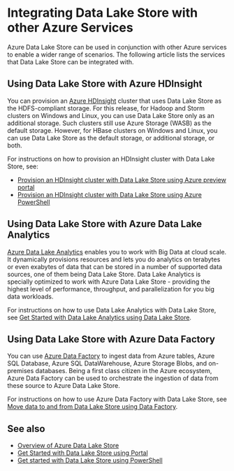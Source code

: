 <properties
   pageTitle="Integrating Data Lake Store with other Azure Services | Azure"
   description="Understand how Data Lake Store integrates with other Azure services"
   documentationCenter=""
   services="data-lake-store" 
   authors="nitinme"
   manager="paulettm"
   editor="cgronlun"/>

<tags
   ms.service="data-lake-store"
   ms.devlang="na"
   ms.topic="article"
   ms.tgt_pltfrm="na"
   ms.workload="big-data"
   ms.date="10/28/2015"
   ms.author="nitinme"/>

# Integrating Data Lake Store with other Azure Services

Azure Data Lake Store can be used in conjunction with other Azure services to enable a wider range of scenarios. The following article lists the services that Data Lake Store can be integrated with.

## Using Data Lake Store with Azure HDInsight

You can provision an [Azure HDInsight](https://azure.microsoft.com/en-us/documentation/learning-paths/hdinsight-self-guided-hadoop-training/) cluster that uses Data Lake Store as the HDFS-compliant storage. For this release, for Hadoop and Storm clusters on Windows and Linux, you can use Data Lake Store only as an additional storage. Such clusters still use Azure Storage (WASB) as the default storage. However, for HBase clusters on Windows and Linux, you can use Data Lake Store as the default storage, or additional storage, or both.

For instructions on how to provision an HDInsight cluster with Data Lake Store, see:

* [Provision an HDInsight cluster with Data Lake Store using Azure preview portal](data-lake-store-hdinsight-hadoop-use-portal.md)
* [Provision an HDInsight cluster with Data Lake Store using Azure PowerShell](data-lake-store-hdinsight-hadoop-use-powershell.md)


## Using Data Lake Store with Azure Data Lake Analytics

[Azure Data Lake Analytics](data-lake-analytics/data-lake-analytics-overview.md) enables you to work with Big Data at cloud scale. It dynamically provisions resources and lets you do analytics on terabytes or even exabytes of data that can be stored in a number of supported data sources, one of them being Data Lake Store. Data Lake Analytics is specially optimized to work with Azure Data Lake Store - providing the highest level of performance, throughput, and parallelization for you big data workloads.

For instructions on how to use Data Lake Analytics with Data Lake Store, see [Get Started with Data Lake Analytics using Data Lake Store](data-lake-analytics/data-lake-analytics-get-started-portal.md).


## Using Data Lake Store with Azure Data Factory

You can use [Azure Data Factory](https://azure.microsoft.com/en-us/services/data-factory/) to ingest data from Azure tables, Azure SQL Database, Azure SQL DataWarehouse, Azure Storage Blobs, and on-premises databases. Being a first class citizen in the Azure ecosystem, Azure Data Factory can be used to orchestrate the ingestion of data from these source to Azure Data Lake Store.

For instructions on how to use Azure Data Factory with Data Lake Store, see [Move data to and from Data Lake Store using Data Factory](data-factory/data-factory-azure-datalake-connector.md).


## See also

- [Overview of Azure Data Lake Store](data-lake-store-overview.md)
- [Get Started with Data Lake Store using Portal](data-lake-store-get-started-portal.md)
- [Get started with Data Lake Store using PowerShell](data-lake-store-get-started-powershell.md)  
